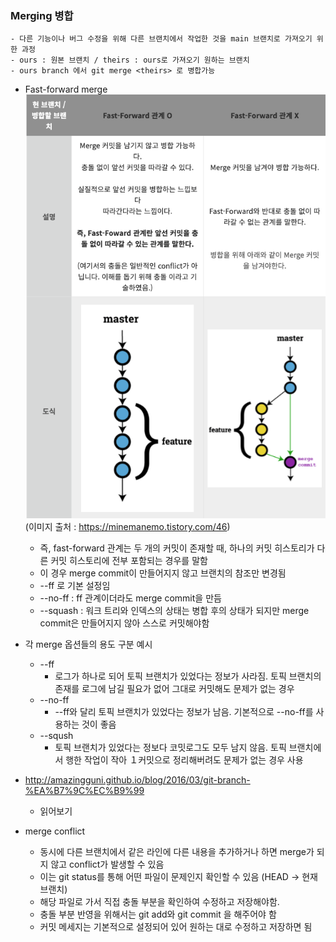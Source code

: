 ### Merging 병합

    - 다른 기능이나 버그 수정을 위해 다른 브랜치에서 작업한 것을 main 브랜치로 가져오기 위한 과정
    - ours : 원본 브랜치 / theirs : ours로 가져오기 원하는 브랜치
    - ours branch 에서 git merge <theirs> 로 병합가능

- Fast-forward merge
  ![ff-mergeEx](./images/ff-merge.png)
  (이미지 출처 : https://minemanemo.tistory.com/46)
  - 즉, fast-forward 관계는 두 개의 커밋이 존재할 때, 하나의 커밋 히스토리가 다른 커밋 히스토리에 전부 포함되는 경우를 말함
  - 이 경우 merge commit이 만들어지지 않고 브랜치의 참조만 변경됨
  - --ff 로 기본 설정임
  - --no-ff : ff 관계이더라도 merge commit을 만듬
  - --squash : 워크 트리와 인덱스의 상태는 병합 후의 상태가 되지만 merge commit은 만들어지지 않아 스스로 커밋해야함
- 각 merge 옵션들의 용도 구분 예시

  - --ff
    - 로그가 하나로 되어 토픽 브랜치가 있었다는 정보가 사라짐. 토픽 브랜치의 존재를 로그에 남길 필요가 없어 그대로 커밋해도 문제가 없는 경우
  - --no-ff
    - --ff와 달리 토픽 브랜치가 있었다는 정보가 남음. 기본적으로 --no-ff를 사용하는 것이 좋음
  - --sqush
    - 토픽 브랜치가 있었다는 정보다 코밋로그도 모두 남지 않음. 토픽 브랜치에서 행한 작업이 작아 １커밋으로 정리해버려도 문제가 없는 경우 사용

- http://amazingguni.github.io/blog/2016/03/git-branch-%EA%B7%9C%EC%B9%99

  - 읽어보기

- merge conflict
  - 동시에 다른 브랜치에서 같은 라인에 다른 내용을 추가하거나 하면 merge가 되지 않고 conflict가 발생할 수 있음
  - 이는 git status를 통해 어떤 파일이 문제인지 확인할 수 있음 (HEAD -> 현재브랜치)
  - 해당 파일로 가서 직접 충돌 부분을 확인하여 수정하고 저장해야함.
  - 충돌 부분 반영을 위해서는 git add와 git commit 을 해주어야 함
  - 커밋 메세지는 기본적으로 설정되어 있어 원하는 대로 수정하고 저장하면 됨
